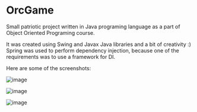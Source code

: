 # OrcGame

Small patriotic project written in Java programing language as a part of Object Oriented Programing course.

It was created using Swing and Javax Java libraries and a bit of creativity :)
Spring was used to perform dependency injection, because one of the requirements was to use a framework for DI.

Here are some of the screenshots:

![image](https://user-images.githubusercontent.com/56085943/173070473-4961e2fd-886d-429d-92e2-03c5499239e9.png)

![image](https://user-images.githubusercontent.com/56085943/173070794-b4a88bac-2cad-4b14-b21b-a50f5cbe4f41.png)

![image](https://user-images.githubusercontent.com/56085943/173070919-1537b414-eb78-4589-8a76-fc8a2cd0d993.png)
